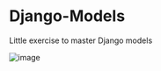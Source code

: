# Django-Models
Little exercise to master Django models

![image](https://user-images.githubusercontent.com/34977309/174439720-4bb2f37b-de84-4cf5-93e1-df76ea093e33.png)

